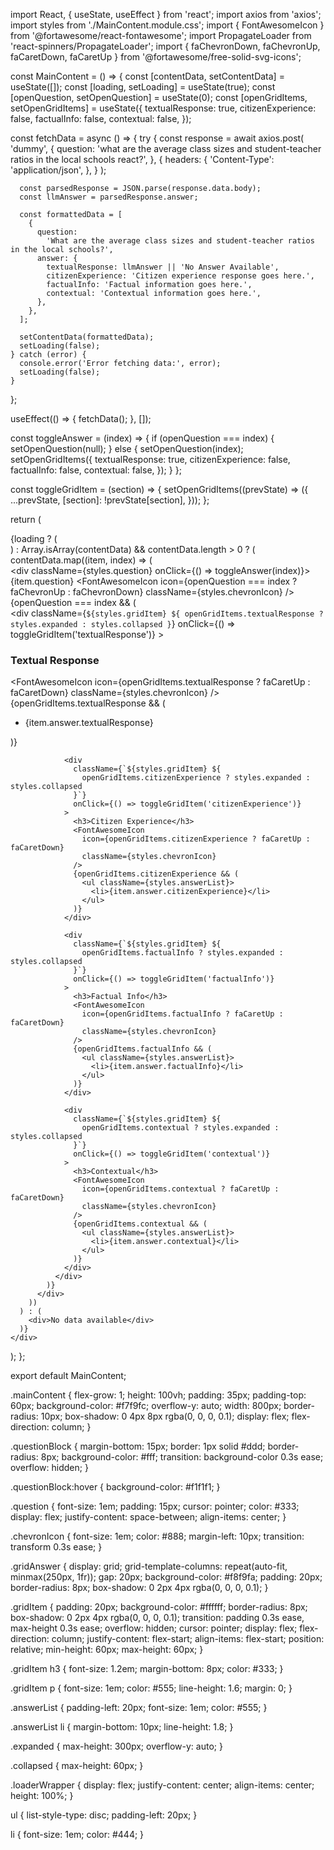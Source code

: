 import React, { useState, useEffect } from 'react';
import axios from 'axios';
import styles from './MainContent.module.css';
import { FontAwesomeIcon } from '@fortawesome/react-fontawesome';
import PropagateLoader from 'react-spinners/PropagateLoader';
import { faChevronDown, faChevronUp, faCaretDown, faCaretUp } from '@fortawesome/free-solid-svg-icons';

const MainContent = () => {
  const [contentData, setContentData] = useState([]);
  const [loading, setLoading] = useState(true);
  const [openQuestion, setOpenQuestion] = useState(0);
  const [openGridItems, setOpenGridItems] = useState({
    textualResponse: true,
    citizenExperience: false,
    factualInfo: false,
    contextual: false,
  });

  const fetchData = async () => {
    try {
      const response = await axios.post(
        'dummy',
        {
          question:
            'what are the average class sizes and student-teacher ratios in the local schools react?',
        },
        {
          headers: {
            'Content-Type': 'application/json',
          },
        }
      );

      const parsedResponse = JSON.parse(response.data.body);
      const llmAnswer = parsedResponse.answer;

      const formattedData = [
        {
          question:
            'What are the average class sizes and student-teacher ratios in the local schools?',
          answer: {
            textualResponse: llmAnswer || 'No Answer Available',
            citizenExperience: 'Citizen experience response goes here.',
            factualInfo: 'Factual information goes here.',
            contextual: 'Contextual information goes here.',
          },
        },
      ];

      setContentData(formattedData);
      setLoading(false);
    } catch (error) {
      console.error('Error fetching data:', error);
      setLoading(false);
    }
  };

  useEffect(() => {
    fetchData();
  }, []);

  const toggleAnswer = (index) => {
    if (openQuestion === index) {
      setOpenQuestion(null);
    } else {
      setOpenQuestion(index);
      setOpenGridItems({
        textualResponse: true,
        citizenExperience: false,
        factualInfo: false,
        contextual: false,
      });
    }
  };

  const toggleGridItem = (section) => {
    setOpenGridItems((prevState) => ({
      ...prevState,
      [section]: !prevState[section],
    }));
  };

  return (
    <div className={styles.mainContent}>
      {loading ? (
        <div className={styles.loaderWrapper}>
          <PropagateLoader color="rgb(15, 95, 220)" loading={loading} size={25} />
        </div>
      ) : Array.isArray(contentData) && contentData.length > 0 ? (
        contentData.map((item, index) => (
          <div key={index} className={styles.questionBlock}>
            <div className={styles.question} onClick={() => toggleAnswer(index)}>
              {item.question}
              <FontAwesomeIcon
                icon={openQuestion === index ? faChevronUp : faChevronDown}
                className={styles.chevronIcon}
              />
            </div>
            {openQuestion === index && (
              <div className={styles.gridAnswer}>
                <div
                  className={`${styles.gridItem} ${
                    openGridItems.textualResponse ? styles.expanded : styles.collapsed
                  }`}
                  onClick={() => toggleGridItem('textualResponse')}
                >
                  <h3>Textual Response</h3>
                  <FontAwesomeIcon
                    icon={openGridItems.textualResponse ? faCaretUp : faCaretDown}
                    className={styles.chevronIcon}
                  />
                  {openGridItems.textualResponse && (
                    <ul className={styles.answerList}>
                      <li>{item.answer.textualResponse}</li>
                    </ul>
                  )}
                </div>

                <div
                  className={`${styles.gridItem} ${
                    openGridItems.citizenExperience ? styles.expanded : styles.collapsed
                  }`}
                  onClick={() => toggleGridItem('citizenExperience')}
                >
                  <h3>Citizen Experience</h3>
                  <FontAwesomeIcon
                    icon={openGridItems.citizenExperience ? faCaretUp : faCaretDown}
                    className={styles.chevronIcon}
                  />
                  {openGridItems.citizenExperience && (
                    <ul className={styles.answerList}>
                      <li>{item.answer.citizenExperience}</li>
                    </ul>
                  )}
                </div>

                <div
                  className={`${styles.gridItem} ${
                    openGridItems.factualInfo ? styles.expanded : styles.collapsed
                  }`}
                  onClick={() => toggleGridItem('factualInfo')}
                >
                  <h3>Factual Info</h3>
                  <FontAwesomeIcon
                    icon={openGridItems.factualInfo ? faCaretUp : faCaretDown}
                    className={styles.chevronIcon}
                  />
                  {openGridItems.factualInfo && (
                    <ul className={styles.answerList}>
                      <li>{item.answer.factualInfo}</li>
                    </ul>
                  )}
                </div>

                <div
                  className={`${styles.gridItem} ${
                    openGridItems.contextual ? styles.expanded : styles.collapsed
                  }`}
                  onClick={() => toggleGridItem('contextual')}
                >
                  <h3>Contextual</h3>
                  <FontAwesomeIcon
                    icon={openGridItems.contextual ? faCaretUp : faCaretDown}
                    className={styles.chevronIcon}
                  />
                  {openGridItems.contextual && (
                    <ul className={styles.answerList}>
                      <li>{item.answer.contextual}</li>
                    </ul>
                  )}
                </div>
              </div>
            )}
          </div>
        ))
      ) : (
        <div>No data available</div>
      )}
    </div>
  );
};

export default MainContent;


.mainContent {
  flex-grow: 1;
  height: 100vh;
  padding: 35px;
  padding-top: 60px;
  background-color: #f7f9fc;
  overflow-y: auto;
  width: 800px;
  border-radius: 10px;
  box-shadow: 0 4px 8px rgba(0, 0, 0, 0.1);
  display: flex;
  flex-direction: column;
}

.questionBlock {
  margin-bottom: 15px;
  border: 1px solid #ddd;
  border-radius: 8px;
  background-color: #fff;
  transition: background-color 0.3s ease;
  overflow: hidden;
}

.questionBlock:hover {
  background-color: #f1f1f1;
}

.question {
  font-size: 1em;
  padding: 15px;
  cursor: pointer;
  color: #333;
  display: flex;
  justify-content: space-between;
  align-items: center;
}

.chevronIcon {
  font-size: 1em;
  color: #888;
  margin-left: 10px;
  transition: transform 0.3s ease;
}

.gridAnswer {
  display: grid;
  grid-template-columns: repeat(auto-fit, minmax(250px, 1fr));
  gap: 20px;
  background-color: #f8f9fa;
  padding: 20px;
  border-radius: 8px;
  box-shadow: 0 2px 4px rgba(0, 0, 0, 0.1);
}

.gridItem {
  padding: 20px;
  background-color: #ffffff;
  border-radius: 8px;
  box-shadow: 0 2px 4px rgba(0, 0, 0, 0.1);
  transition: padding 0.3s ease, max-height 0.3s ease;
  overflow: hidden;
  cursor: pointer;
  display: flex;
  flex-direction: column;
  justify-content: flex-start;
  align-items: flex-start;
  position: relative;
  min-height: 60px;
  max-height: 60px;
}

.gridItem h3 {
  font-size: 1.2em;
  margin-bottom: 8px;
  color: #333;
}

.gridItem p {
  font-size: 1em;
  color: #555;
  line-height: 1.6;
  margin: 0;
}

.answerList {
  padding-left: 20px;
  font-size: 1em;
  color: #555;
}

.answerList li {
  margin-bottom: 10px;
  line-height: 1.8;
}

.expanded {
  max-height: 300px;
  overflow-y: auto;
}

.collapsed {
  max-height: 60px;
}

.loaderWrapper {
  display: flex;
  justify-content: center;
  align-items: center;
  height: 100%;
}

ul {
  list-style-type: disc;
  padding-left: 20px;
}

li {
  font-size: 1em;
  color: #444;
}
